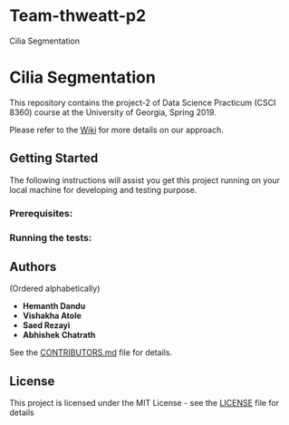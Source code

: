 # Team-thweatt-p2
Cilia Segmentation

# Cilia Segmentation

This repository contains the project-2 of Data Science Practicum (CSCI 8360) course at the University of Georgia, Spring 2019. 



Please refer to the [Wiki]() for more details on our approach.

## Getting Started 

The following instructions will assist you get this project running on your local machine for developing and testing purpose.

### Prerequisites:


### Running the tests:



## Authors
(Ordered alphabetically)

- **Hemanth Dandu** 
- **Vishakha Atole** 
- **Saed Rezayi**
- **Abhishek Chatrath**

See the [CONTRIBUTORS.md]() file for details.

## License

This project is licensed under the MIT License - see the [LICENSE]() file for details
